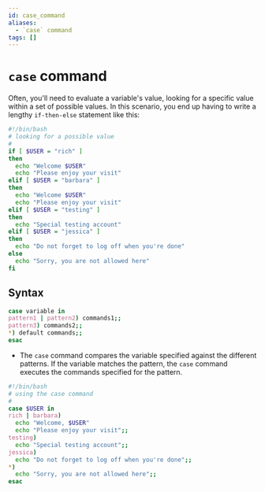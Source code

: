 ```yaml
---
id: case_command
aliases:
  - `case` command
tags: []
---
```


# `case` command

Often, you'll need to evaluate a variable's value, looking for a specific value
within a set of possible values. In this scenario, you end up having to write a
lengthy `if-then-else` statement like this:

```bash
#!/bin/bash
# looking for a possible value
#
if [ $USER = "rich" ]
then
  echo "Welcome $USER"
  echo "Please enjoy your visit"
elif [ $USER = "barbara" ]
then
  echo "Welcome $USER"
  echo "Please enjoy your visit"
elif [ $USER = "testing" ]
then
  echo "Special testing account"
elif [ $USER = "jessica" ]
then
  echo "Do not forget to log off when you're done"
else
  echo "Sorry, you are not allowed here"
fi
```

## Syntax

```bash
case variable in
pattern1 | pattern2) commands1;;
pattern3) commands2;;
*) default commands;;
esac
```

- The `case` command compares the variable specified against the different
  patterns. If the variable matches the pattern, the `case` command executes the
  commands specified for the pattern.

```bash
#!/bin/bash
# using the case command
#
case $USER in
rich | barbara)
  echo "Welcome, $USER"
  echo "Please enjoy your visit";;
testing)
  echo "Special testing account";;
jessica)
  echo "Do not forget to log off when you're done";;
*)
  echo "Sorry, you are not allowed here";;
esac
```
